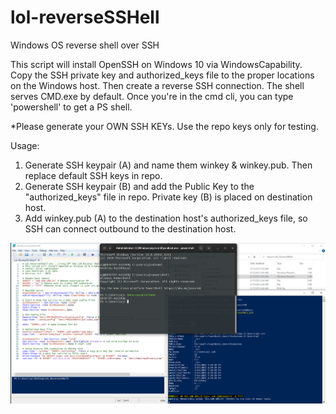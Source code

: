 # lol-reverseSSHell
Windows OS reverse shell over SSH

This script will install OpenSSH on Windows 10 via WindowsCapability. Copy the SSH private key and authorized_keys file to the proper locations on the Windows host. Then create a reverse SSH connection. The shell serves CMD.exe by default. Once you're in the cmd cli, you can type 'powershell' to get a PS shell. 

*Please generate your OWN SSH KEYs. Use the repo keys only for testing. 

Usage: 
1. Generate SSH keypair (A) and name them winkey & winkey.pub. Then replace default SSH keys in repo.
2. Generate SSH keypair (B) and add the Public Key to the "authorized_keys" file in repo. Private key (B) is placed on destination host. 
3. Add winkey.pub (A) to the destination host's authorized_keys file, so SSH can connect outbound to the destination host. 


![alt text](https://github.com/ArronJablonowski/lol-reverseSSHell/blob/main/image.png?raw=true)

